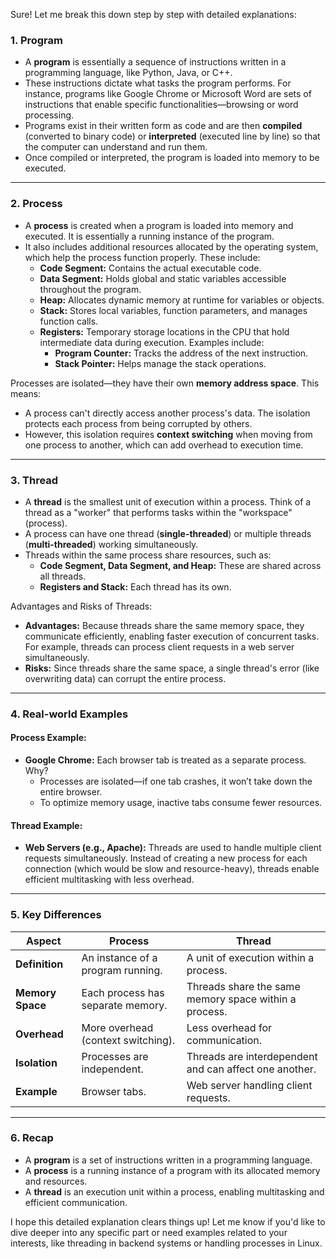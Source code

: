Sure! Let me break this down step by step with detailed explanations:

### **1. Program**
- A **program** is essentially a sequence of instructions written in a programming language, like Python, Java, or C++.
- These instructions dictate what tasks the program performs. For instance, programs like Google Chrome or Microsoft Word are sets of instructions that enable specific functionalities—browsing or word processing.
- Programs exist in their written form as code and are then **compiled** (converted to binary code) or **interpreted** (executed line by line) so that the computer can understand and run them.
- Once compiled or interpreted, the program is loaded into memory to be executed.

---

### **2. Process**
- A **process** is created when a program is loaded into memory and executed. It is essentially a running instance of the program.
- It also includes additional resources allocated by the operating system, which help the process function properly. These include:
  - **Code Segment:** Contains the actual executable code.
  - **Data Segment:** Holds global and static variables accessible throughout the program.
  - **Heap:** Allocates dynamic memory at runtime for variables or objects.
  - **Stack:** Stores local variables, function parameters, and manages function calls.
  - **Registers:** Temporary storage locations in the CPU that hold intermediate data during execution. Examples include:
    - **Program Counter:** Tracks the address of the next instruction.
    - **Stack Pointer:** Helps manage the stack operations.

Processes are isolated—they have their own **memory address space**. This means:
- A process can't directly access another process's data. The isolation protects each process from being corrupted by others.
- However, this isolation requires **context switching** when moving from one process to another, which can add overhead to execution time.

---

### **3. Thread**
- A **thread** is the smallest unit of execution within a process. Think of a thread as a "worker" that performs tasks within the "workspace" (process).
- A process can have one thread (**single-threaded**) or multiple threads (**multi-threaded**) working simultaneously.
- Threads within the same process share resources, such as:
  - **Code Segment, Data Segment, and Heap:** These are shared across all threads.
  - **Registers and Stack:** Each thread has its own.

Advantages and Risks of Threads:
- **Advantages:** Because threads share the same memory space, they communicate efficiently, enabling faster execution of concurrent tasks. For example, threads can process client requests in a web server simultaneously.
- **Risks:** Since threads share the same space, a single thread's error (like overwriting data) can corrupt the entire process.

---

### **4. Real-world Examples**
#### **Process Example:**
- **Google Chrome:** Each browser tab is treated as a separate process. Why?
  - Processes are isolated—if one tab crashes, it won’t take down the entire browser.
  - To optimize memory usage, inactive tabs consume fewer resources.

#### **Thread Example:**
- **Web Servers (e.g., Apache):** Threads are used to handle multiple client requests simultaneously. Instead of creating a new process for each connection (which would be slow and resource-heavy), threads enable efficient multitasking with less overhead.

---

### **5. Key Differences**
| **Aspect**       | **Process**                        | **Thread**                         |
|-------------------|------------------------------------|------------------------------------|
| **Definition**    | An instance of a program running. | A unit of execution within a process. |
| **Memory Space**  | Each process has separate memory. | Threads share the same memory space within a process. |
| **Overhead**      | More overhead (context switching).| Less overhead for communication.  |
| **Isolation**     | Processes are independent.        | Threads are interdependent and can affect one another. |
| **Example**       | Browser tabs.                     | Web server handling client requests. |

---

### **6. Recap**
- A **program** is a set of instructions written in a programming language.
- A **process** is a running instance of a program with its allocated memory and resources.
- A **thread** is an execution unit within a process, enabling multitasking and efficient communication.

I hope this detailed explanation clears things up! Let me know if you'd like to dive deeper into any specific part or need examples related to your interests, like threading in backend systems or handling processes in Linux.
